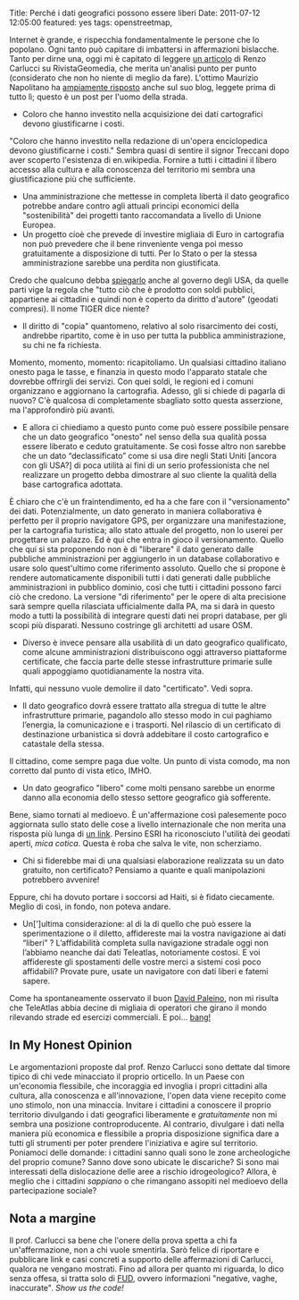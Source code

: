 Title: Perché i dati geografici possono essere liberi
Date:  2011-07-12 12:05:00
featured: yes
tags: openstreetmap,

Internet è grande, e rispecchia fondamentalmente le persone che lo popolano. Ogni tanto può capitare di imbattersi in affermazioni bislacche. Tanto per dirne una, oggi mi è capitato di leggere [un articolo][1] di Renzo Carlucci su RivistaGeomedia, che merita un'analisi punto per punto (considerato che non ho niente di meglio da fare). L'ottimo Maurizio Napolitano ha [ampiamente risposto][3] anche sul suo blog, leggete prima di tutto lì; questo è un post per l'uomo della strada.

* Coloro che hanno investito nella acquisizione dei dati cartografici devono giustificarne i costi.

"Coloro che hanno investito nella redazione di un'opera enciclopedica devono giustificarne i costi." Sembra quasi di sentire il signor Treccani dopo aver scoperto l'esistenza di en.wikipedia. Fornire a tutti i cittadini il libero accesso alla cultura e alla conoscenza del territorio mi sembra una giustificazione più che sufficiente.

* Una amministrazione che mettesse in completa libertà il dato geografico potrebbe andare contro agli attuali principi economici della "sostenibilità" dei progetti tanto raccomandata a livello di Unione Europea.
* Un progetto cioè che prevede di investire migliaia di Euro in cartografia non può prevedere che il bene rinveniente venga poi messo gratuitamente a disposizione di tutti. Per lo Stato o per la stessa amministrazione sarebbe una perdita non giustificata.

Credo che qualcuno debba [spiegarlo][2] anche al governo degli USA, da quelle parti vige la regola che "tutto ciò che è prodotto con soldi pubblici, appartiene ai cittadini e quindi non è coperto da diritto d'autore" (geodati compresi). Il nome TIGER dice niente?

* Il diritto di "copia" quantomeno, relativo al solo risarcimento dei costi, andrebbe ripartito, come è in uso per tutta la pubblica amministrazione, su chi ne fa richiesta.

Momento, momento, momento: ricapitoliamo. Un qualsiasi cittadino italiano onesto paga le tasse, e finanzia in questo modo l'apparato statale che dovrebbe offrirgli dei servizi. Con quei soldi, le regioni ed i comuni organizzano e aggiornano la cartografia. Adesso, gli si chiede di pagarla di nuovo? C'è qualcosa di completamente sbagliato sotto questa asserzione, ma l'approfondirò più avanti.

* E allora ci chiediamo a questo punto come può essere possibile pensare che un dato geografico "onesto" nel senso della sua qualità possa essere liberato e ceduto gratuitamente. Se così fosse altro non sarebbe che un dato “declassificato” come si usa dire negli Stati Uniti [ancora con gli USA?] di poca utilità ai fini di un serio professionista che nel realizzare un progetto debba dimostrare al suo cliente la qualità della base cartografica adottata.

È chiaro che c'è un fraintendimento, ed ha a che fare con il "versionamento" dei dati. Potenzialmente, un dato generato in maniera collaborativa è perfetto per il proprio navigatore GPS, per organizzare una manifestazione, per la cartografia turistica; allo stato attuale del progetto, non lo userei per progettare un palazzo. Ed è qui che entra in gioco il versionamento. Quello che qui si sta proponendo non è di "liberare" il dato generato dalle pubbliche amministrazioni per aggiungerlo in un database collaborativo e usare solo quest'ultimo come riferimento assoluto. Quello che si propone è rendere automaticamente disponibili tutti i dati generati dalle pubbliche amministrazioni in pubblico dominio, così che tutti i cittadini possono farci ciò che credono. La versione "di riferimento" per le opere di alta precisione sarà sempre quella rilasciata ufficialmente dalla PA, ma si darà in questo modo a tutti la possibilità di integrare questi dati nei propri database, per gli scopi più disparati. Nessuno costringe gli architetti ad usare OSM.

* Diverso  è invece pensare alla usabilità di un dato geografico qualificato, come alcune amministrazioni distribuiscono oggi attraverso piattaforme certificate, che faccia parte delle stesse infrastrutture primarie sulle quali appoggiamo quotidianamente la nostra vita.

Infatti, qui nessuno vuole demolire il dato "certificato". Vedi sopra.

* Il dato geografico dovrà essere trattato alla stregua di tutte le altre infrastrutture primarie, pagandolo allo stesso modo in cui paghiamo l’energia, la comunicazione e i trasporti. Nel rilascio di un certificato di destinazione urbanistica si dovrà addebitare il costo cartografico e catastale della stessa.

Il cittadino, come sempre paga due volte. Un punto di vista comodo, ma non corretto dal punto di vista etico, IMHO.

* Un dato geografico "libero" come molti pensano sarebbe un enorme danno alla economia dello stesso settore geografico già sofferente.

Bene, siamo tornati al medioevo. È un'affermazione così palesemente poco aggiornata sullo stato delle cose a livello internazionale che non merita una risposta più lunga di [un link][4]. Persino ESRI ha riconosciuto l'utilità dei geodati aperti, _mica cotica_. Questa è roba che salva le vite, non scherziamo.

* Chi si fiderebbe mai di una qualsiasi elaborazione realizzata su un dato gratuito, non certificato? Pensiamo a quante e quali manipolazioni potrebbero avvenire!

Eppure, chi ha dovuto portare i soccorsi ad Haiti, si è fidato ciecamente. Meglio di così, in fondo, non poteva andare.

* Un[']ultima considerazione: al di la di quello che può essere la sperimentazione o il diletto, affidereste mai la vostra navigazione ai dati “liberi” ? L’affidabilità completa sulla navigazione stradale oggi non l’abbiamo neanche dai dati Teleatlas, notoriamente costosi. E voi affidereste gli spostamenti delle vostre merci a sistemi così poco affidabili? Provate pure, usate un navigatore con dati liberi e fatemi sapere.

Come ha spontaneamente osservato il buon [David Paleino][5], non mi risulta che TeleAtlas abbia decine di migliaia di operatori che girano il mondo rilevando strade ed esercizi commerciali. E poi... [bang!][6]

## In My Honest Opinion ##
Le argomentazioni proposte dal prof. Renzo Carlucci sono dettate dal timore tipico di chi vede minacciato il proprio orticello. In un Paese con un'economia flessibile, che incoraggia ed invoglia i propri cittadini alla cultura, alla conoscenza e all'innovazione, l'open data viene recepito come uno stimolo, non una minaccia. Invitare i cittadini a conoscere il proprio territorio divulgando i dati geografici liberamente e _gratuitamente_ non mi sembra una posizione controproducente. Al contrario, divulgare i dati nella maniera più economica e flessibile a propria disposizione significa dare a tutti gli strumenti per poter prendere l'iniziativa e agire sul territorio. Poniamoci delle domande: i cittadini sanno quali sono le zone archeologiche del proprio comune? Sanno dove sono ubicate le discariche? Si sono mai interessati della dislocazione delle aree a rischio idrogeologico? Allora, è meglio che i cittadini _sappiano_ o che rimangano assopiti nel medioevo della partecipazione sociale?

## Nota a margine ##
Il prof. Carlucci sa bene che l'onere della prova spetta a chi fa un'affermazione, non a chi vuole smentirla. Sarò felice di riportare e pubblicare link e casi concreti a supporto delle affermazioni di Carlucci, qualora ne vengano mostrati. Fino ad allora per quanto mi riguarda, lo dico senza offesa, si tratta solo di [FUD][7], ovvero informazioni "negative, vaghe, inaccurate". _Show us the code!_

   [1]: http://www.rivistageomedia.it/201107103458/Approfondimenti/perche-i-dati-geografici-non-possono-essere-liberi-se-vogliono-essere-onesti.html
   [2]: https://secure.wikimedia.org/wikipedia/en/wiki/Copyright_status_of_work_by_the_U.S._government
   [3]: http://de.straba.us/2011/07/12/in-risposta-a-renzo-carlucci-su-geodati-non-devono-essere-liberi/
   [4]: http://blogs.esri.com/Dev/blogs/publicsafety/archive/2010/01/20/Accessing-OpenStreetMap-data-within-ArcGIS-to-support-the-Haiti-Earthquake-Response.aspx
   [5]: http://www.hanskalabs.net/
   [6]: http://openls.geog.uni-heidelberg.de/osm-haiti/
   [7]: https://secure.wikimedia.org/wikipedia/it/wiki/Fear,_uncertainty_and_doubt

